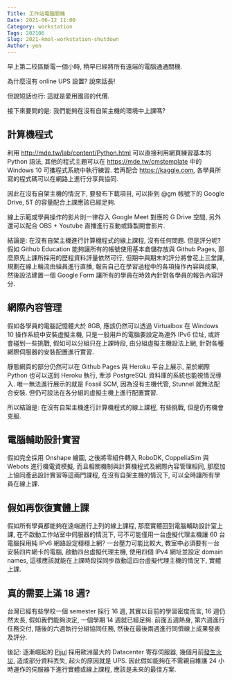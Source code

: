 ```yaml
---
Title: 工作站電腦關機
Date: 2021-06-12 11:00
Category: workstation
Tags: 202106
Slug: 2021-kmol-workstation-shutdown
Author: yen
---
```


早上第二校區斷電一個小時, 稍早已經將所有遠端的電腦通通關機.

<!-- PELICAN_END_SUMMARY -->

為什麼沒有 online UPS 設置? 說來話長! 

但說短話也行: 這就是愛用國貨的代價.

接下來要問的是: 我們能夠在沒有自架主機的環境中上課嗎?

計算機程式
----

利用 <http://mde.tw/lab/content/Python.html> 可以直接利用網頁練習基本的 Python 語法, 其他的程式主題可以在 <https://mde.tw/cmstemplate> 中的 Windows 10 可攜程式系統中執行練習. 若再配合 <https://kaggle.com>, 各學員所寫的程式碼可以在網路上進行分享與協同.

因此在沒有自架主機的情況下, 要發布下載項目, 可以掛到 @gm 帳號下的 Google Drive, 5T 的容量配合上課應該已經足夠.

線上示範或學員操作的影片則一律存入 Google Meet 對應的 G Drive 空間, 另外還可以配合 OBS + Youtube 直播進行互動或錄製開會影片.

結論是: 在沒有自架主機進行計算機程式的線上課程, 沒有任何問題. 但是評分呢? 假如 Github Education 能夠讓所有的帳號使用基本倉儲存放與 Github Pages, 那麼原先上課所採用的歷程資料評量依然可行, 但期中與期末的評分將會花上三堂課, 規劃在線上輪流由組員進行直播, 報告自己在學習過程中的各項操作內容與成果, 然後設法建置一個 Google Form 讓所有的學員在時效內針對各學員的報告內容評分.

網際內容管理
----

假如各學員的電腦記憶體大於 8GB, 應該仍然可以透過 Virtualbox 在 Windows 10 操作系統中安裝虛擬主機, 只是一般用戶的電腦要設定為連外 IPv6 位址, 或許會碰到一些挑戰, 假如可以分組只在上課時段, 由分組虛擬主機設法上網, 針對各種網際伺服器的安裝配置進行實習.

靜態網頁的部分仍然可以在 Github Pages 與 Heroku 平台上展示, 至於網際 Python 也可以送到 Heroku 執行,  牽涉 PostgreSQL 資料庫的系統也能視情況導入. 唯一無法進行展示的就是 Fossil SCM, 因為沒有主機代管, Stunnel 就無法配合安裝. 但仍可設法在各分組的虛擬主機上進行配置實習.

所以結論是: 在沒有自架主機進行計算機程式的線上課程, 有些挑戰, 但是仍有機會克服.

電腦輔助設計實習
----
 
 假如完全採用 Onshape  繪圖, 之後將零組件轉入 RoboDK, CoppeliaSim 與 Webots 進行機電資模擬, 而且相關機制與計算機程式及網際內容管理相同, 那麼加上協同產品設計實習等這兩門課程, 在沒有自架主機的情況下, 可以全時讓所有學員在線上課.
 
假如再恢復實體上課
----
 
假如所有學員都能夠在遠端進行上列的線上課程, 那麼實體回到電腦輔助設計室上課, 在不啟動工作站室中伺服器的情況下, 可不可能僅用一台虛擬代理主機讓 60 台電腦採用純 IPv6 網路設定穩穩上網? 一台壓力可能比較大, 教室中必須要有一台安裝四片網卡的電腦, 啟動四台虛擬代理主機, 使用四個 IPv4 網址並設定 domain names, 這樣應該就能在上課時段採同步啟動這四台虛擬代理主機的情況下, 實體上課.

真的需要上滿 18 週?
----

台灣已經有些學校一個 semester 採行 16 週, 其實以目前的學習密度而言, 16 週仍然太長, 假如我們能夠決定, 一個學期 14 週就已經足夠. 前面五週熱身, 第六週進行任務交付, 隨後的六週執行分組協同任務, 然後在最後兩週進行同儕線上成果發表及評分.

後記: 逐漸崛起的 [Pijul] 採用歐洲最大的 Datacenter 寄存伺服器, 幾個月前[發生火災], 造成部分資料丟失, 起火的原因就是 UPS. 因此假如能夠在不需親自維護 24 小時運作的伺服器下進行實體或線上課程, 應該是未來的最佳方案.

[Pijul]: https://pijul.org
[發生火災]: https://pijul.org/posts/2021-06-03-on-fires/
